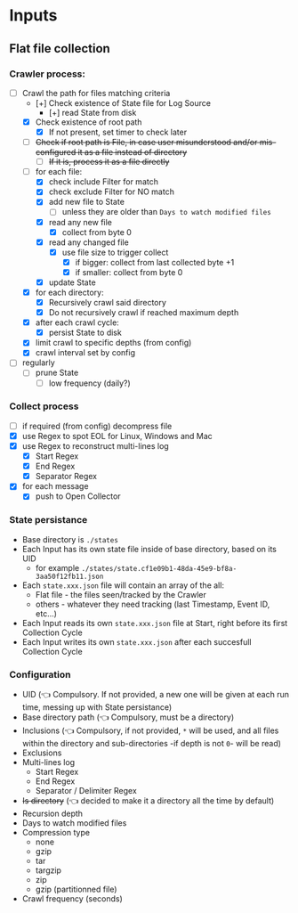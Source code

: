 # Inputs

## Flat file collection

### Crawler process:
- [ ] Crawl the path for files matching criteria
  - [+] Check existence of State file for Log Source
    - [+] read State from disk
  - [x] Check existence of root path
    - [x] If not present, set timer to check later
  - [ ] ~~Check if root path is File, in case user misunderstood and/or mis-configured it as a file instead of directory~~
    - [ ] ~~If it is, process it as a file directly~~
  - [ ] for each file:
    - [x] check include Filter for match
    - [x] check exclude Filter for NO match
    - [x] add new file to State
      - [ ] unless they are older than `Days to watch modified files`
    - [x] read any new file
      - [x] collect from byte 0
    - [x] read any changed file
      - [x] use file size to trigger collect
        - [x] if bigger: collect from last collected byte +1
        - [x] if smaller: collect from byte 0
    - [x] update State
  - [x] for each directory:
    - [x] Recursively crawl said directory
    - [x] Do not recursively crawl if reached maximum depth
  - [x] after each crawl cycle:
    - [x] persist State to disk
  - [x] limit crawl to specific depths (from config)
  - [x] crawl interval set by config
- [ ] regularly
  - [ ] prune State
    - [ ] low frequency (daily?)

### Collect process
- [ ] if required (from config) decompress file
- [x] use Regex to spot EOL for Linux, Windows and Mac
- [x] use Regex to reconstruct multi-lines log
  - [x] Start Regex
  - [x] End Regex
  - [x] Separator Regex
- [x] for each message
  - [x] push to Open Collector

### State persistance
- Base directory is `./states`
- Each Input has its own state file inside of base directory, based on its UID
  - for example `./states/state.cf1e09b1-48da-45e9-bf8a-3aa50f12fb11.json`
- Each `state.xxx.json` file will contain an array of the all:
  - Flat file - the files seen/tracked by the Crawler
  - others - whatever they need tracking (last Timestamp, Event ID, etc...)
- Each Input reads its own `state.xxx.json` file at Start, right before its first Collection Cycle
- Each Input writes its own `state.xxx.json` after each succesfull Collection Cycle

### Configuration
- UID (👈 Compulsory. If not provided, a new one will be given at each run time, messing up with State persistance)
- Base directory path (👈 Compulsory, must be a directory)
- Inclusions (👈 Compulsory, if not provided, `*` will be used, and all files within the directory and sub-directories -if depth is not `0`- will be read)
- Exclusions
- Multi-lines log
  - Start Regex
  - End Regex
  - Separator / Delimiter Regex
- ~~Is directory~~ (👈 decided to make it a directory all the time by default)
- Recursion depth
- Days to watch modified files
- Compression type
  - none
  - gzip
  - tar
  - targzip
  - zip
  - gzip (partitionned file)
- Crawl frequency (seconds)